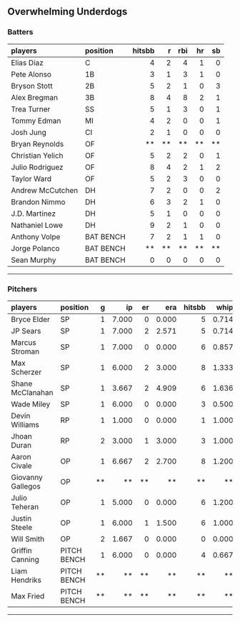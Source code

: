 ## Overwhelming Underdogs

### Batters

 
|players          |position  | hitsbb|  r| rbi| hr| sb| 
|:----------------|:---------|------:|--:|---:|--:|--:| 
|Elias Diaz       |C         |      4|  2|   4|  1|  0| 
|Pete Alonso      |1B        |      3|  1|   3|  1|  0| 
|Bryson Stott     |2B        |      5|  2|   1|  0|  3| 
|Alex Bregman     |3B        |      8|  4|   8|  2|  1| 
|Trea Turner      |SS        |      5|  1|   3|  0|  1| 
|Tommy Edman      |MI        |      4|  2|   0|  0|  1| 
|Josh Jung        |CI        |      2|  1|   0|  0|  0| 
|Bryan Reynolds   |OF        |     **| **|  **| **| **| 
|Christian Yelich |OF        |      5|  2|   2|  0|  1| 
|Julio Rodriguez  |OF        |      8|  4|   2|  1|  2| 
|Taylor Ward      |OF        |      5|  2|   3|  0|  0| 
|Andrew McCutchen |DH        |      7|  2|   0|  0|  2| 
|Brandon Nimmo    |DH        |      6|  3|   2|  1|  0| 
|J.D. Martinez    |DH        |      5|  1|   0|  0|  0| 
|Nathaniel Lowe   |DH        |      9|  2|   1|  0|  0| 
|Anthony Volpe    |BAT BENCH |      7|  2|   1|  1|  0| 
|Jorge Polanco    |BAT BENCH |     **| **|  **| **| **| 
|Sean Murphy      |BAT BENCH |      0|  0|   0|  0|  0| 

* * *

### Pitchers

 
|players           |position    |  g|    ip| er|   era| hitsbb|  whip| so|  w| sv| 
|:-----------------|:-----------|--:|-----:|--:|-----:|------:|-----:|--:|--:|--:| 
|Bryce Elder       |SP          |  1| 7.000|  0| 0.000|      5| 0.714|  6|  0|  0| 
|JP Sears          |SP          |  1| 7.000|  2| 2.571|      5| 0.714|  8|  0|  0| 
|Marcus Stroman    |SP          |  1| 7.000|  0| 0.000|      6| 0.857|  5|  1|  0| 
|Max Scherzer      |SP          |  1| 6.000|  2| 3.000|      8| 1.333|  8|  1|  0| 
|Shane McClanahan  |SP          |  1| 3.667|  2| 4.909|      6| 1.636|  3|  0|  0| 
|Wade Miley        |SP          |  1| 6.000|  0| 0.000|      3| 0.500|  3|  1|  0| 
|Devin Williams    |RP          |  1| 1.000|  0| 0.000|      1| 1.000|  1|  0|  1| 
|Jhoan Duran       |RP          |  2| 3.000|  1| 3.000|      3| 1.000|  5|  0|  1| 
|Aaron Civale      |OP          |  1| 6.667|  2| 2.700|      8| 1.200|  6|  0|  0| 
|Giovanny Gallegos |OP          | **|    **| **|    **|     **|    **| **| **| **| 
|Julio Teheran     |OP          |  1| 5.000|  0| 0.000|      6| 1.200|  3|  0|  0| 
|Justin Steele     |OP          |  1| 6.000|  1| 1.500|      6| 1.000|  8|  1|  0| 
|Will Smith        |OP          |  2| 1.667|  0| 0.000|      0| 0.000|  2|  0|  1| 
|Griffin Canning   |PITCH BENCH |  1| 6.000|  0| 0.000|      4| 0.667|  7|  1|  0| 
|Liam Hendriks     |PITCH BENCH | **|    **| **|    **|     **|    **| **| **| **| 
|Max Fried         |PITCH BENCH | **|    **| **|    **|     **|    **| **| **| **| 


* * *


